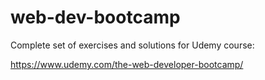 # web-dev-bootcamp

Complete set of exercises and solutions for Udemy course:

https://www.udemy.com/the-web-developer-bootcamp/
